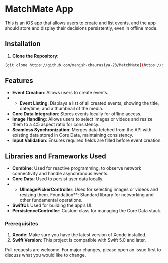 # MatchMate App

This is an iOS app that allows users to create and list events, and the app should store and display their decisions persistently, even in
offline mode.

## Installation

1. **Clone the Repository**:

```bash
[git clone https://github.com/manish-chaurasiya-23/MatchMate](https://github.com/manish-chaurasiya-23/EventHub)
```
## Features
- **Event Creation**: Allows users to create events.
- - **Event Listing**: Displays a list of all created events, showing the title, date/time, and a thumbnail of the media.
- **Core Data Integration**: Stores events locally for offline access.
- **Image Handling**: Allows users to select images or videos and resize them to a 4:5 aspect ratio for consistency..
- **Seamless Synchronization**: Merges data fetched from the API with existing data stored in Core Data, maintaining consistency.
- **Input Validation**: Ensures required fields are filled before event creation.


## Libraries and Frameworks Used

- **Combine**: Used for reactive programming, to observe network connectivity and handle asynchronous events.
- **Core Data**: Used to persist user data locally.
- - **UIImagePickerController**: Used for selecting images or videos and resizing them.
Foundation**: Standard library for networking and other fundamental operations.
- **SwiftUI**: Used for building the app’s UI.
- **PersistenceController**: Custom class for managing the Core Data stack.

### Prerequisites

1. **Xcode**: Make sure you have the latest version of Xcode installed.
2. **Swift Version**: This project is compatible with Swift 5.0 and later.

Pull requests are welcome. For major changes, please open an issue first
to discuss what you would like to change.
